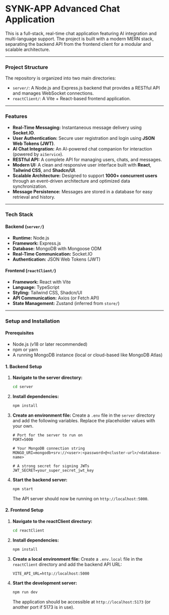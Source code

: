 # SYNK-APP Advanced Chat Application

This is a full-stack, real-time chat application featuring AI integration and multi-language support. The project is built with a modern MERN stack, separating the backend API from the frontend client for a modular and scalable architecture.

---

### Project Structure

The repository is organized into two main directories:

-   `server/`: A Node.js and Express.js backend that provides a RESTful API and manages WebSocket connections.
-   `reactClient/`: A Vite + React-based frontend application.

---

### Features

-   **Real-Time Messaging:** Instantaneous message delivery using **Socket.IO**.
-   **User Authentication:** Secure user registration and login using **JSON Web Tokens (JWT)**.
-   **AI Chat Integration:** An AI-powered chat companion for interaction (powered by `aiService`).
-   **RESTful API:** A complete API for managing users, chats, and messages.
-   **Modern UI:** A clean and responsive user interface built with **React**, **Tailwind CSS**, and **Shadcn/UI**.
-   **Scalable Architecture:** Designed to support **1000+ concurrent users** through an event-driven architecture and optimized data synchronization.
-   **Message Persistence:** Messages are stored in a database for easy retrieval and history.

---

### Tech Stack

#### Backend (`server/`)

-   **Runtime:** Node.js
-   **Framework:** Express.js
-   **Database:** MongoDB with Mongoose ODM
-   **Real-Time Communication:** Socket.IO
-   **Authentication:** JSON Web Tokens (JWT)

#### Frontend (`reactClient/`)

-   **Framework:** React with Vite
-   **Language:** TypeScript
-   **Styling:** Tailwind CSS, Shadcn/UI
-   **API Communication:** Axios (or Fetch API)
-   **State Management:** Zustand (inferred from `store/`)

---

### Setup and Installation

#### Prerequisites

-   Node.js (v18 or later recommended)
-   npm or yarn
-   A running MongoDB instance (local or cloud-based like MongoDB Atlas)

#### 1. Backend Setup

1.  **Navigate to the server directory:**
    ```bash
    cd server
    ```

2.  **Install dependencies:**
    ```bash
    npm install
    ```

3.  **Create an environment file:**
    Create a `.env` file in the `server` directory and add the following variables. Replace the placeholder values with your own.

    ```env
    # Port for the server to run on
    PORT=5000

    # Your MongoDB connection string
    MONGO_URI=mongodb+srv://<user>:<password>@<cluster-url>/<database-name>

    # A strong secret for signing JWTs
    JWT_SECRET=your_super_secret_jwt_key
    ```

4.  **Start the backend server:**
    ```bash
    npm start
    ```
    The API server should now be running on `http://localhost:5000`.

#### 2. Frontend Setup

1.  **Navigate to the reactClient directory:**
    ```bash
    cd reactClient
    ```

2.  **Install dependencies:**
    ```bash
    npm install
    ```

3.  **Create a local environment file:**
    Create a `.env.local` file in the `reactClient` directory and add the backend API URL:
    ```env
    VITE_API_URL=http://localhost:5000
    ```

4.  **Start the development server:**
    ```bash
    npm run dev
    ```
    The application should be accessible at `http://localhost:5173` (or another port if 5173 is in use).
